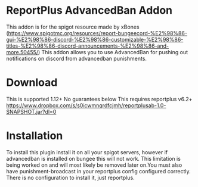 # ReportPlus AdvancedBan Addon
This addon is for the spigot resource made by xBones (https://www.spigotmc.org/resources/report-bungeecord-%E2%98%86-gui-%E2%98%86-discord-%E2%98%86-customizable-%E2%98%86-titles-%E2%98%86-discord-announcements-%E2%98%86-and-more.50455/) This addon allows you to use AdvancedBan for pushing out notifications on discord from advancedban punishments. 
# Download
This is supported 1.12+ No guarantees below
This requires reportplus v6.2+
https://www.dropbox.com/s/s0icwmnqrdfcjmh/reportplusab-1.0-SNAPSHOT.jar?dl=0

# Installation
To install this plugin install it on all your spigot servers, however if advancedban is installed on bungee this will not work. This limitation is being worked on and will most likely be removed later on.You must also have punishment-broadcast in your reportplus config configured correctly.
There is no configuration to install it, just reportplus. 
